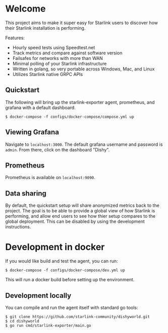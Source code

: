 # Welcome

This project aims to make it super easy for Starlink users to discover how their Starlink installation is performing. 

Features:
  * Hourly speed tests using Speedtest.net
  * Track metrics and compare against software version
  * Failsafes for networks with more than WAN
  * Minimal polling of your Starlink infrastructure
  * Written in golang, so very portable across Windows, Mac, and Linux
  * Utilizes Starlink native GRPC APIs

## Quickstart

The following will bring up the starlink-exporter agent, prometheus, and grafana with a default dashboard. 

```
$ docker-compose -f configs/docker-compose/compose.yml up
```

## Viewing Grafana

Navigate to `localhost:3000`. The default grafana username and password is `admin`. From there, click on the dashboard "Dishy". 

## Prometheus

Prometheus is available on `localhost:9090`. 

## Data sharing

By default, the quickstart setup will share anonymized metrics back to the project. The goal is to be able to provide a global view of how Starlink is performing, and allow end users to see how thier setup compares to the global deployment. This can be disabled by using the development instructions. 

# Development in docker

If you would like build and test the agent, you can run: 

```
$ docker-compose -f configs/docker-compose/dev.yml up
```

This will run a docker build before setting up the environment. 

## Development locally

You can compile and run the agent itself with standard go tools: 

```
$ git clone https://github.com/starlink-community/dishyworld.git
$ cd dishyworld 
$ go run cmd/starlink-exporter/main.go
```
